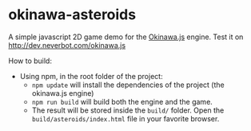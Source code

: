 okinawa-asteroids
=================

A simple javascript 2D game demo for the [Okinawa.js](https://github.com/neverbot/okinawa.js) engine. Test it on http://dev.neverbot.com/okinawa.js

How to build:
 * Using npm, in the root folder of the project:
   * `npm update` will install the dependencies of the project (the okinawa.js engine)
   * `npm run build` will build both the engine and the game.
   * The result will be stored inside the `build/` folder. Open the `build/asteroids/index.html` file in your favorite browser.
